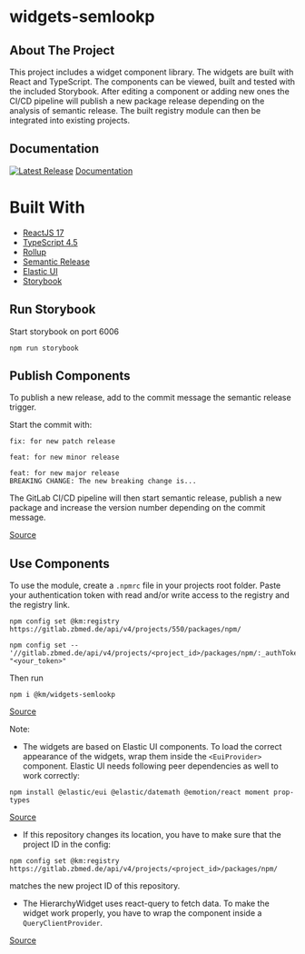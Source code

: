 # widgets-semlookp

## About The Project

This project includes a widget component library. The widgets are built with React and TypeScript.
The components can be viewed, built and tested with the included Storybook. After editing a component or adding new ones
the CI/CD pipeline will publish a new package release depending on the analysis of semantic release.
The built registry module can then be integrated into existing projects.

## Documentation

[![Latest Release](https://gitlab.zbmed.de/km/semlookp/widgets-semlookp/-/badges/release.svg)](https://gitlab.zbmed.de/km/semlookp/widgets-semlookp/-/releases)
[Documentation](http://km.pages.gitlab.zbmed.de/semlookp/widgets-semlookp)

# Built With

- [ReactJS 17](https://reactjs.org/blog/2020/10/20/react-v17.html)
- [TypeScript 4.5](https://www.typescriptlang.org/docs/handbook/release-notes/typescript-4-5.html)
- [Rollup](https://rollupjs.org)
- [Semantic Release](https://github.com/semantic-release/semantic-release)
- [Elastic UI](https://elastic.github.io/eui/#/)
- [Storybook](https://storybook.js.org/)

## Run Storybook

Start storybook on port 6006

```
npm run storybook
```

## Publish Components

To publish a new release, add to the commit message the semantic release trigger.

Start the commit with:

```
fix: for new patch release
```

```
feat: for new minor release
```

```
feat: for new major release
BREAKING CHANGE: The new breaking change is...
```

The GitLab CI/CD pipeline will then start semantic release,
publish a new package and increase the version number depending on the commit message.

[Source](https://docs.gitlab.com/ee/ci/examples/semantic-release.html)

## Use Components

To use the module, create a `.npmrc` file in your projects root folder.
Paste your authentication token with read and/or write access to the registry and the registry link.

```
npm config set @km:registry https://gitlab.zbmed.de/api/v4/projects/550/packages/npm/

npm config set -- '//gitlab.zbmed.de/api/v4/projects/<project_id>/packages/npm/:_authToken' "<your_token>"
```

Then run

```
npm i @km/widgets-semlookp
```

[Source](https://gitlab.zbmed.de/help/user/packages/npm_registry/index)

Note:

- The widgets are based on Elastic UI components. To load the correct appearance of the widgets, wrap them inside the
  `<EuiProvider>` component. Elastic UI needs following peer dependencies as well to work correctly:

```
npm install @elastic/eui @elastic/datemath @emotion/react moment prop-types
```

[Source](https://elastic.github.io/eui/#/utilities/provider)

- If this repository changes its location, you have to make sure that the project ID in the config:

```
npm config set @km:registry https://gitlab.zbmed.de/api/v4/projects/<project_id>/packages/npm/
```

matches the new project ID of this repository.

- The HierarchyWidget uses react-query to fetch data. To make the widget work properly, you have to wrap the component inside a `QueryClientProvider`.

[Source](https://tanstack.com/query/v4/docs/reference/QueryClient?from=reactQueryV3&original=https://react-query-v3.tanstack.com/reference/QueryClient)
